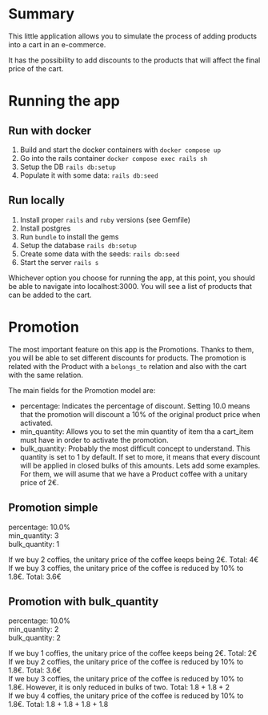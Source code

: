 # Summary
This little application allows you to simulate the process of adding products into a cart in an e-commerce.

It has the possibility to add discounts to the products that will affect the final price of the cart.

# Running the app
## Run with docker
1. Build and start the docker containers with `docker compose up`
2. Go into the rails container `docker compose exec rails sh`
3. Setup the DB `rails db:setup`
4. Populate it with some data: `rails db:seed`

## Run locally
1. Install proper `rails` and `ruby` versions (see Gemfile)
2. Install postgres
3. Run `bundle` to install the gems
4. Setup the database `rails db:setup`
5. Create some data with the seeds: `rails db:seed`
6. Start the server `rails s`

Whichever option you choose for running the app, at this point, you should be able to navigate into localhost:3000.
You will see a list of products that can be added to the cart.

# Promotion
The most important feature on this app is the Promotions. Thanks to them, you will be able to set different discounts for products.
The promotion is related with the Product with a `belongs_to` relation and also with the cart with the same relation.

The main fields for the Promotion model are:
- percentage: Indicates the percentage of discount. Setting 10.0 means that the promotion will discount a 10% of the original product price when activated.
- min_quantity: Allows you to set the min quantity of item tha a cart_item must have in order to activate the promotion.
- bulk_quantity: Probably the most difficult concept to understand. This quantity is set to 1 by default. If set to more, it means that every discount will be applied in closed bulks of this amounts.
Lets add some examples. For them, we will asume that we have a Product coffee with a unitary price of 2€.

## Promotion simple
percentage: 10.0%  
min_quantity: 3  
bulk_quantity: 1

If we buy 2 coffies, the unitary price of the coffee keeps being 2€. Total: 4€  
If we buy 3 coffies, the unitary price of the coffee is reduced by 10% to 1.8€. Total: 3.6€

## Promotion with bulk_quantity
percentage: 10.0%  
min_quantity: 2  
bulk_quantity: 2

If we buy 1 coffies, the unitary price of the coffee keeps being 2€. Total: 2€  
If we buy 2 coffies, the unitary price of the coffee is reduced by 10% to 1.8€. Total: 3.6€  
If we buy 3 coffies, the unitary price of the coffee is reduced by 10% to 1.8€. However, it is only reduced in bulks of two. Total: 1.8 + 1.8 + 2  
If we buy 4 coffies, the unitary price of the coffee is reduced by 10% to 1.8€. Total: 1.8 + 1.8 + 1.8 + 1.8
